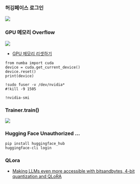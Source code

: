 ### 허깅페이스 로그인 ###

![](https://github.com/gnosia93/llm_diffusion_pytorch/blob/main/images/hf-login.png)

### GPU 메모리 Overflow ###

![](https://github.com/gnosia93/llm_diffusion_pytorch/blob/main/images/hf-memory-2.png)

* [GPU 메모리 리셋하기](https://mulkkog.tistory.com/93)
```
from numba import cuda
device = cuda.get_current_device()
device.reset()
print(device)

!sudo fuser -v /dev/nvidia*
#!kill -9 1505

!nvidia-smi
```

### Trainer.train() ###

![](https://github.com/gnosia93/llm_diff_pytorch/blob/main/images/hf-train.png)



### Hugging Face Unauthorized ... ###
```
pip install huggingface_hub
huggingface-cli login
```


### QLora ###

* [Making LLMs even more accessible with bitsandbytes, 4-bit quantization and QLoRA](https://huggingface.co/blog/4bit-transformers-bitsandbytes)
